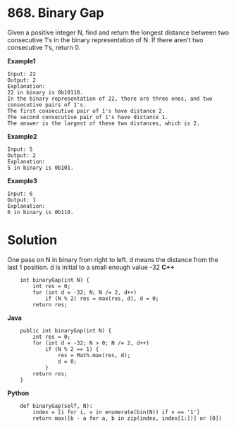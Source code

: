 # 868. Binary Gap
Given a positive integer N, find and return the longest distance between two consecutive 1's in the binary representation of
N.
If there aren't two consecutive 1's, return 0.

**Example1**
```
Input: 22
Output: 2
Explanation: 
22 in binary is 0b10110.
In the binary representation of 22, there are three ones, and two consecutive pairs of 1's.
The first consecutive pair of 1's have distance 2.
The second consecutive pair of 1's have distance 1.
The answer is the largest of these two distances, which is 2.
```
**Example2**
```
Input: 5
Output: 2
Explanation: 
5 in binary is 0b101.
```
**Example3**
```
Input: 6
Output: 1
Explanation: 
6 in binary is 0b110.
```

# Solution

One pass on N in binary from right to left.
d means the distance from the last 1 position.
d is initial to a small enough value -32
**C++**
```
    int binaryGap(int N) {
        int res = 0;
        for (int d = -32; N; N /= 2, d++)
            if (N % 2) res = max(res, d), d = 0;
        return res;
```

**Java**
```
    public int binaryGap(int N) {
        int res = 0;
        for (int d = -32; N > 0; N /= 2, d++)
            if (N % 2 == 1) {
                res = Math.max(res, d);
                d = 0;
            }
        return res;
    }
```

**Python**
```
    def binaryGap(self, N):
        index = [i for i, v in enumerate(bin(N)) if v == '1']
        return max([b - a for a, b in zip(index, index[1:])] or [0])
```





